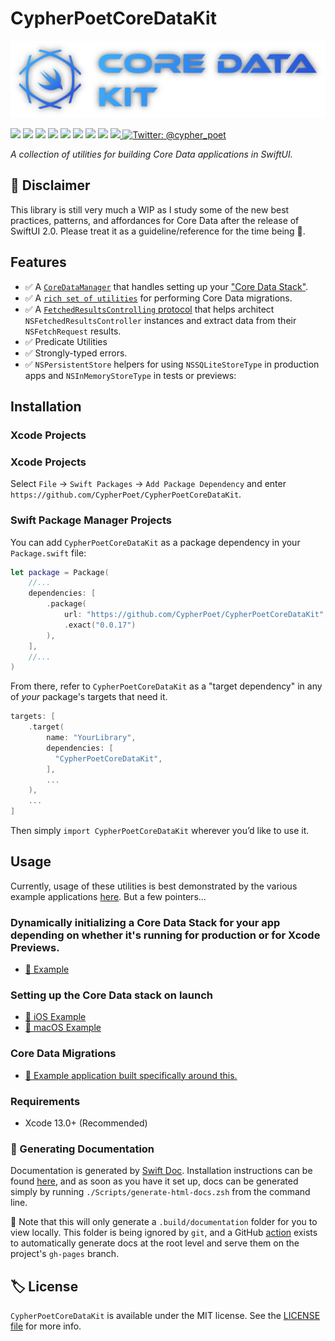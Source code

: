# CypherPoetCoreDataKit

<div align="center">
   <img width="600px" src="./Extras/Images/Banner-1.png" alt="CypherPoetCoreDataKit Header Image">
</div>

<p>
    <img src="https://img.shields.io/badge/Swift-5.4-F06C33.svg" />
    <img src="https://img.shields.io/badge/iOS-13.0+-865EFC.svg" />
    <img src="https://img.shields.io/badge/iPadOS-13.0+-F65EFC.svg" />
    <img src="https://img.shields.io/badge/macOS-10.15+-179AC8.svg" />
    <img src="https://img.shields.io/badge/tvOS-13.0+-41465B.svg" />
    <img src="https://img.shields.io/badge/watchOS-6.0+-1FD67A.svg" />
    <img src="https://img.shields.io/badge/License-MIT-blue.svg" />
    <img src="https://github.com/CypherPoet/CypherPoetCoreDataKit/workflows/Build%20&%20Test/badge.svg" />
    <a href="https://github.com/apple/swift-package-manager">
      <img src="https://img.shields.io/badge/spm-compatible-brightgreen.svg?style=flat" />
    </a>
    <a href="https://twitter.com/cypher_poet">
        <img src="https://img.shields.io/badge/Contact-@cypher_poet-lightgrey.svg?style=flat" alt="Twitter: @cypher_poet" />
    </a>
</p>


<p align="center">

_A collection of utilities for building Core Data applications in SwiftUI._

<p />


## 🚧 Disclaimer

This library is still very much a WIP as I study some of the new best practices, patterns, and affordances for Core Data after the release of SwiftUI 2.0. Please treat it as a guideline/reference for the time being 🙂.


## Features

- ✅ A [`CoreDataManager`](./Sources/CoreDataManager/) that handles setting up your ["Core Data Stack"](https://developer.apple.com/documentation/coredata/core_data_stack).
- ✅ A [`rich set of utilities`](./Sources/Migration/) for performing Core Data migrations.
- ✅ A [`FetchedResultsControlling` protocol](./Sources/FetchUtils/FetchedResultsControlling.swift) that helps architect `NSFetchedResultsController` instances and extract data from their `NSFetchRequest` results.
- ✅ Predicate Utilities
- ✅ Strongly-typed errors.
- ✅ `NSPersistentStore` helpers for using `NSSQLiteStoreType` in production apps and `NSInMemoryStoreType` in tests or previews:


## Installation

### Xcode Projects

### Xcode Projects

Select `File` -> `Swift Packages` -> `Add Package Dependency` and enter `https://github.com/CypherPoet/CypherPoetCoreDataKit`.


### Swift Package Manager Projects

You can add `CypherPoetCoreDataKit` as a package dependency in your `Package.swift` file:

```swift
let package = Package(
    //...
    dependencies: [
        .package(
            url: "https://github.com/CypherPoet/CypherPoetCoreDataKit",
            .exact("0.0.17")
        ),
    ],
    //...
)
```

From there, refer to `CypherPoetCoreDataKit` as a "target dependency" in any of _your_ package's targets that need it.

```swift
targets: [
    .target(
        name: "YourLibrary",
        dependencies: [
          "CypherPoetCoreDataKit",
        ],
        ...
    ),
    ...
]
```

Then simply `import CypherPoetCoreDataKit` wherever you’d like to use it.



## Usage

Currently, usage of these utilities is best demonstrated by the various example applications [here](./Examples/). But a few pointers...

### Dynamically initializing a Core Data Stack for your app depending on whether it's running for production or for Xcode Previews.

- [🔗 Example](https://github.com/CypherPoet/CypherPoetCoreDataKit/blob/migration-helpers/Examples/ReviewJournal/Shared/Misc%20Utils/Extensions/CoreDataManager%2BUtils.swift)

### Setting up the Core Data stack on launch

- [🔗 iOS Example](./Examples/ReviewJournal/iOS/App/AppDelegate.swift)
- [🔗 macOS Example](./Examples/ReviewJournal/macOS/App/AppDelegate.swift)


<!-- ### [Advanced Fetching]() (adapted from _Core Data by Tutorials_) -->

### Core Data Migrations

- [🔗 Example application built specifically around this.](./Examples/ReviewJournal)


### Requirements

- Xcode 13.0+ (Recommended)


### 📜 Generating Documentation

Documentation is generated by [Swift Doc](https://github.com/SwiftDocOrg/swift-doc). Installation instructions can be found [here](https://github.com/SwiftDocOrg/swift-doc#installation), and as soon as you have it set up, docs can be generated simply by running `./Scripts/generate-html-docs.zsh` from the command line.

📝 Note that this will only generate a `.build/documentation` folder for you to view locally. This folder is being ignored by `git`, and a GitHub [action](./.github/workflows/PublishDocumentation.yml) exists to automatically generate docs at the root level and serve them on the project's `gh-pages` branch.



## 🏷 License

`CypherPoetCoreDataKit` is available under the MIT license. See the [LICENSE file](./LICENSE) for more info.

